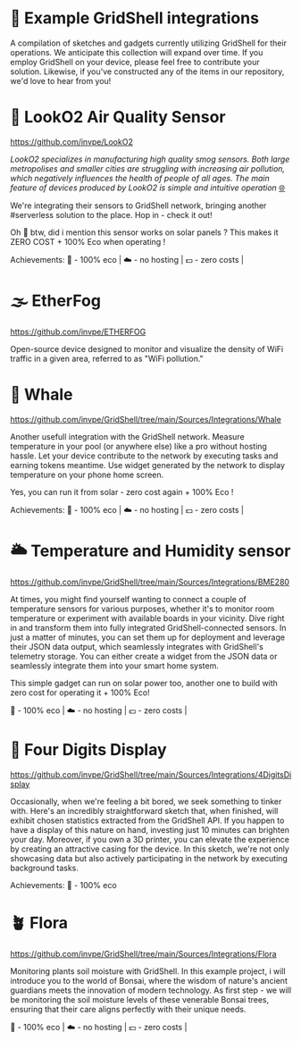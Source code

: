 # 🎊 Example GridShell integrations

A compilation of sketches and gadgets currently utilizing GridShell for their operations. We anticipate this collection will expand over time. If you employ GridShell on your device, please feel free to contribute your solution. Likewise, if you've constructed any of the items in our repository, we'd love to hear from you!


# 🌲 LookO2 Air Quality Sensor 

https://github.com/invpe/LookO2

_LookO2 specializes in manufacturing high quality smog sensors. Both large metropolises and smaller cities are struggling with increasing air pollution, which negatively influences the health of people of all ages. The main feature of devices produced by LookO2 is simple and intuitive operation_ [🌐](https://looko2.com/)

We're integrating their sensors to GridShell network, bringing another #serverless solution to the place.
Hop in - check it out!

Oh 🤭 btw, did i mention this sensor works on solar panels ? This makes it ZERO COST + 100% Eco when operating !



Achievements: 🌱 - 100% eco | ☁️ - no hosting | 💵 - zero costs |

# 🌫️ EtherFog

https://github.com/invpe/ETHERFOG

Open-source device designed to monitor and visualize the density of WiFi traffic in a given area, referred to as "WiFi pollution."

# :whale: Whale

https://github.com/invpe/GridShell/tree/main/Sources/Integrations/Whale

Another usefull integration with the GridShell network.
Measure temperature in your pool (or anywhere else) like a pro without hosting hassle.
Let your device contribute to the network by executing tasks and earning tokens meantime.
Use widget generated by the network to display temperature on your phone home screen.

Yes, you can run it from solar - zero cost again + 100% Eco !

Achievements:
:seedling: - 100% eco | 
:cloud: - no hosting | 
:dollar: - zero costs |



# 🌥️ Temperature and Humidity sensor

https://github.com/invpe/GridShell/tree/main/Sources/Integrations/BME280

At times, you might find yourself wanting to connect a couple of temperature sensors for various purposes, whether it's to monitor room temperature or experiment with available boards in your vicinity. Dive right in and transform them into fully integrated GridShell-connected sensors. In just a matter of minutes, you can set them up for deployment and leverage their JSON data output, which seamlessly integrates with GridShell's telemetry storage. You can either create a widget from the JSON data or seamlessly integrate them into your smart home system.

This simple gadget can run on solar power too, another one to build with zero cost for operating it  + 100% Eco!

:seedling: - 100% eco | 
:cloud: - no hosting | 
:dollar: - zero costs |



# 🌻 Four Digits Display

https://github.com/invpe/GridShell/tree/main/Sources/Integrations/4DigitsDisplay

Occasionally, when we're feeling a bit bored, we seek something to tinker with. Here's an incredibly straightforward sketch that, when finished, will exhibit chosen statistics extracted from the GridShell API. If you happen to have a display of this nature on hand, investing just 10 minutes can brighten your day. Moreover, if you own a 3D printer, you can elevate the experience by creating an attractive casing for the device. In this sketch, we're not only showcasing data but also actively participating in the network by executing background tasks.


Achievements:
:seedling: - 100% eco 

# 🪴 Flora

https://github.com/invpe/GridShell/tree/main/Sources/Integrations/Flora

Monitoring plants soil moisture with GridShell.
In this example project, i will introduce you to the world of Bonsai, where the wisdom of nature's ancient guardians meets the innovation of modern technology. As first step - we will be monitoring the soil moisture levels of these venerable Bonsai trees, ensuring that their care aligns perfectly with their unique needs.


:seedling: - 100% eco | 
:cloud: - no hosting | 
:dollar: - zero costs |

